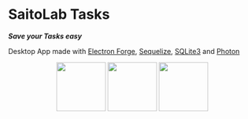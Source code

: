 # SaitoLab Tasks

**_Save your Tasks easy_**

Desktop App made with [Electron Forge](https://www.electronforge.io/), [Sequelize](https://sequelize.org/), [SQLite3](https://www.sqlite.org/index.html) and [Photon](http://photonkit.com/)

<div align="center">
  <a href="https://www.electronforge.io/"><img src="https://gblobscdn.gitbook.com/spaces%2F-LBKK1y7h_XWAtuRJG9X%2Favatar.png?alt=media" height="100px" /></a>
  <a href="https://sequelize.org/"><img src="https://sequelize.org/master/manual/asset/logo-small.png" height="100px" /></a>
  <a href="https://www.sqlite.org/index.html"><img src="https://www.sqlite.org/images/sqlite370_banner.gif"height="100px" /></a>
</div>
